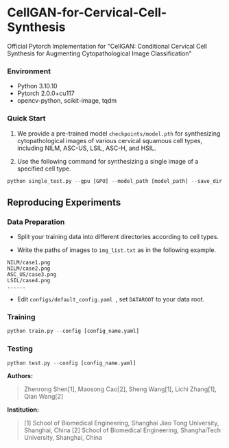 # CellGAN-for-Cervical-Cell-Synthesis
Official Pytorch Implementation for "CellGAN: Conditional Cervical Cell Synthesis for Augmenting Cytopathological Image Classification"

### Environment
- Python 3.10.10
- Pytorch 2.0.0+cu117
- opencv-python, scikit-image, tqdm

### Quick Start

1. We provide a pre-trained model `checkpoints/model.pth` for synthesizing cytopathological images of various cervical squamous cell types, including NILM, ASC-US, LSIL, ASC-H, and HSIL.

2. Use the following command for synthesizing a single image of a specified cell type.

```python
python single_test.py --gpu [GPU] --model_path [model_path] --save_dir [set a dir to save your images] --cell_type [set your desired cell type] 
```

## Reproducing Experiments
### Data Preparation
- Split your training data into different directories according to cell types. 

- Write the paths of images to `img_list.txt` as in the following example.

```
NILM/case1.png
NILM/case2.png
ASC_US/case3.png
LSIL/case4.png
......
```

- Edit `configs/default_config.yaml `, set `DATAROOT` to your data root. 

### Training
```python
python train.py --config [config_name.yaml]
```

### Testing
```python
python test.py --config [config_name.yaml]
```

**Authors:**   
> Zhenrong Shen[1], Maosong Cao[2], Sheng Wang[1], Lichi Zhang[1], Qian Wang[2]
> 
**Institution:**
> [1] School of Biomedical Engineering, Shanghai Jiao Tong University, Shanghai, China
> [2] School of Biomedical Engineering, ShanghaiTech University, Shanghai, China
